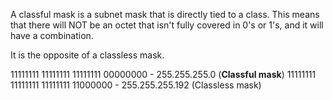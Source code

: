 A classful mask is a subnet mask that is directly tied to a class. This means that there will NOT be an octet that isn't fully covered in 0's or 1's, and it will have a combination.

It is the opposite of a classless mask.

11111111 11111111 11111111 00000000 - 255.255.255.0 (**Classful mask**)
11111111 11111111 11111111 11000000 - 255.255.255.192 (Classless mask)